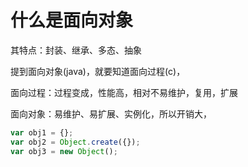 # 什么是面向对象

其特点：封装、继承、多态、抽象

提到面向对象(java)，就要知道面向过程(c)，

面向过程：过程变成，性能高，相对不易维护，复用，扩展

面向对象：易维护、易扩展、实例化，所以开销大，

```js
var obj1 = {};
var obj2 = Object.create({});
var obj3 = new Object();
```
